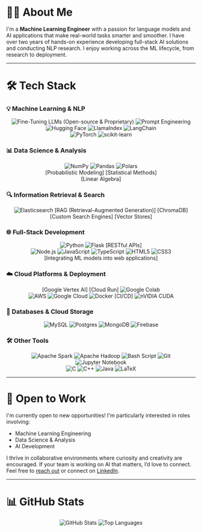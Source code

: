 <h1>🧑‍💻 About Me</h1>

I'm a **Machine Learning Engineer** with a passion for language models and AI applications that make real-world tasks smarter and smoother. I have over two years of hands-on experience developing full-stack AI solutions and conducting NLP research. I enjoy working across the ML lifecycle, from research to deployment.

---

<h1>🛠️ Tech Stack</h1>

### 💡 Machine Learning & NLP

<div align="center" style="border-radius: 10px;">
  <img src="https://img.shields.io/badge/Fine--Tuning%20LLMs%20(Open--source%20%26%20Proprietary)-%238E75B2?style=for-the-badge&logoColor=white" alt="Fine-Tuning LLMs (Open-source & Proprietary)">
  <img src="https://img.shields.io/badge/Prompt%20Engineering-%2388CE02?style=for-the-badge&logoColor=white" alt="Prompt Engineering">
</div>
<div align="center">
  <img src="https://img.shields.io/badge/-HuggingFace-yellow?style=for-the-badge&logo=HuggingFace&color=black" alt="Hugging Face">
  <img src="https://img.shields.io/badge/llamaindex-45dff8?style=for-the-badge&logo=Ollama&logoColor=bb8deb" alt="LlamaIndex">
  <img src="https://img.shields.io/badge/langchain-1C3C3C?style=for-the-badge&logo=langchain&logoColor=white" alt="LangChain">
</div>
<div align="center">
  <img src="https://img.shields.io/badge/PyTorch-%23EE4C2C.svg?style=for-the-badge&logo=PyTorch&logoColor=white" alt="PyTorch">
  <img src="https://img.shields.io/badge/scikit--learn-%23F7931E.svg?style=for-the-badge&logo=scikit-learn&logoColor=white" alt="scikit-learn">
</div>

### 📊 Data Science & Analysis

<div align="center">
  <img src="https://img.shields.io/badge/numpy-%23013243.svg?style=for-the-badge&logo=numpy&logoColor=white" alt="NumPy">
  <img src="https://img.shields.io/badge/pandas-%23150458.svg?style=for-the-badge&logo=pandas&logoColor=white" alt="Pandas">
  <img src="https://img.shields.io/badge/polars-%23CD792C?style=for-the-badge&logo=polars&logoColor=white" alt="Polars">

</div>
<div align="center">[Probabilistic Modeling] [Statistical Methods]</div>
<div align="center">[Linear Algebra]</div>


### 🔍 Information Retrieval & Search

<div align="center">
  <img src="https://img.shields.io/badge/elasticsearch-%230377CC.svg?style=for-the-badge&logo=elasticsearch&logoColor=white" alt="Elasticsearch">
  [RAG (Retrieval-Augmented Generation)]
  [ChromaDB]
</div>
<div align="center">
  [Custom Search Engines] [Vector Stores]
</div>

### 🌐 Full-Stack Development

<div align="center">
  <img src="https://img.shields.io/badge/python-3670A0?style=for-the-badge&logo=python&logoColor=ffdd54" alt="Python">
  <img src="https://img.shields.io/badge/flask-%23000.svg?style=for-the-badge&logo=flask&logoColor=white" alt="Flask">
  [RESTful APIs]
</div>
<div align="center">
  <img src="https://img.shields.io/badge/node.js-6DA55F?style=for-the-badge&logo=node.js&logoColor=white" alt="Node.js">
  <img src="https://img.shields.io/badge/javascript-%23323330.svg?style=for-the-badge&logo=javascript&logoColor=%23F7DF1E" alt="JavaScript">
  <img src="https://img.shields.io/badge/typescript-%23007ACC.svg?style=for-the-badge&logo=typescript&logoColor=white" alt="TypeScript">
  <img src="https://img.shields.io/badge/html5-%23E34F26.svg?style=for-the-badge&logo=html5&logoColor=white" alt="HTML5">
  <img src="https://img.shields.io/badge/css3-%231572B6.svg?style=for-the-badge&logo=css3&logoColor=white" alt="CSS3">
</div>
<div align="center">[Integrating ML models into web applications]</div>

### ☁️ Cloud Platforms & Deployment

<div align="center">
  [Google Vertex AI] [Cloud Run]
  <img src="https://img.shields.io/badge/Google%20Colab-%23F9A825.svg?style=for-the-badge&logo=googlecolab&logoColor=white" alt="Google Colab">
</div>
<div align="center">
  <img src="https://img.shields.io/badge/AWS-%23FF9900.svg?style=for-the-badge&logo=amazon-aws&logoColor=white" alt="AWS">
  <img src="https://img.shields.io/badge/GoogleCloud-%234285F4.svg?style=for-the-badge&logo=google-cloud&logoColor=white" alt="Google Cloud">
  <img src="https://img.shields.io/badge/docker-%230db7ed.svg?style=for-the-badge&logo=docker&logoColor=white" alt="Docker">
  [CI/CD]
  <img src="https://img.shields.io/badge/cuda-000000.svg?style=for-the-badge&logo=nVIDIA&logoColor=green" alt="nVIDIA CUDA">
</div>

### 🔗 Databases & Cloud Storage

<div align="center">
  <img src="https://img.shields.io/badge/mysql-4479A1.svg?style=for-the-badge&logo=mysql&logoColor=white" alt="MySQL">
  <img src="https://img.shields.io/badge/postgres-%23316192.svg?style=for-the-badge&logo=postgresql&logoColor=white" alt="Postgres">
  <img src="https://img.shields.io/badge/MongoDB-%234ea94b.svg?style=for-the-badge&logo=mongodb&logoColor=white" alt="MongoDB">
  <img src="https://img.shields.io/badge/firebase-a08021?style=for-the-badge&logo=firebase&logoColor=ffcd34" alt="Firebase">
</div>

### 🛠 Other Tools

<div align="center">
  <img src="https://img.shields.io/badge/Apache%20Spark-FDEE21?style=for-the-badge&logo=apachespark&logoColor=black" alt="Apache Spark">
  <img src="https://img.shields.io/badge/Apache%20Hadoop-66CCFF?style=for-the-badge&logo=apachehadoop&logoColor=black" alt="Apache Hadoop">
  <img src="https://img.shields.io/badge/bash_script-%23121011.svg?style=for-the-badge&logo=gnu-bash&logoColor=white" alt="Bash Script">
  <img src="https://img.shields.io/badge/git-%23F05033.svg?style=for-the-badge&logo=git&logoColor=white" alt="Git">
  <img src="https://img.shields.io/badge/jupyter-%23FA0F00.svg?style=for-the-badge&logo=jupyter&logoColor=white" alt="Jupyter Notebook">
</div>
<div align="center">
  <img src="https://img.shields.io/badge/c-%2300599C.svg?style=for-the-badge&logo=c&logoColor=white" alt="C">
  <img src="https://img.shields.io/badge/c++-%2300599C.svg?style=for-the-badge&logo=c%2B%2B&logoColor=white" alt="C++">
  <img src="https://img.shields.io/badge/java-%23ED8B00.svg?style=for-the-badge&logo=openjdk&logoColor=white" alt="Java">
  <img src="https://img.shields.io/badge/latex-%23008080.svg?style=for-the-badge&logo=latex&logoColor=white" alt="LaTeX">
</div>

---

<h1>💼 Open to Work</h1>

I'm currently open to new opportunities! I'm particularly interested in roles involving:
- Machine Learning Engineering
- Data Science & Analysis
- AI Development

I thrive in collaborative environments where curiosity and creativity are encouraged. If your team is working on AI that matters, I’d love to connect. Feel free to [reach out](mailto:sara2asghari@gmail.com) or connect on [LinkedIn](https://www.linkedin.com/in/saraasghari/).

---

<h1>📊 GitHub Stats</h1>

<div align="center">
  <img src="https://github-readme-stats-saras-projects-b862bb47.vercel.app/api?username=s-asghari&hide_title=true&show_icons=true&include_all_commits=true&rank_icon=github&theme=cobalt&card_width=460" alt="GitHub Stats">
  <img src="https://github-readme-stats-saras-projects-b862bb47.vercel.app/api/top-langs/?username=s-asghari&hide=jupyter%20notebook,racket,php,hack&layout=compact&theme=aura_dark&card_width=460" alt="Top Languages">
</div>

<!--
**S-Asghari/S-Asghari** is a ✨ _special_ ✨ repository because its `README.md` (this file) appears on your GitHub profile.

Here are some ideas to get you started:

- 🔭 I’m currently working on ...
- 🌱 I’m currently learning ...
- 👯 I’m looking to collaborate on ...
- 🤔 I’m looking for help with ...
- 💬 Ask me about ...
- 📫 How to reach me: ...
- 😄 Pronouns: ...
- ⚡ Fun fact: ...
-->
